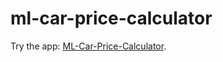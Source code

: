 # ml-car-price-calculator

Try the app:  [ML-Car-Price-Calculator](https://ml-car-price-calculator.herokuapp.com/).
